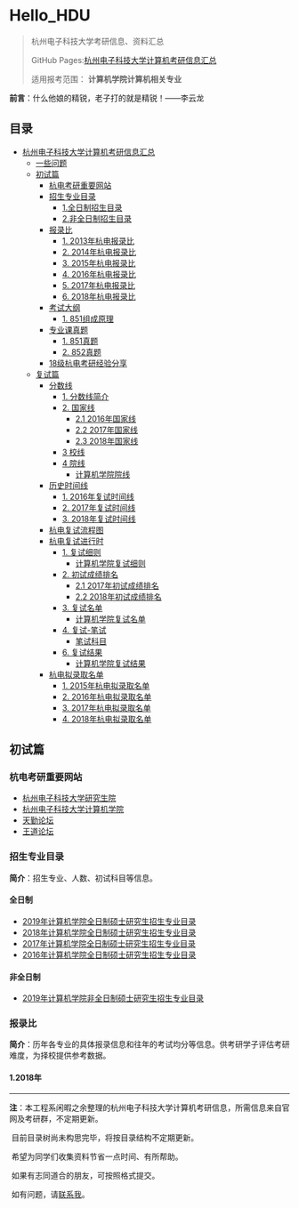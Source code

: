 # Hello_HDU


> 杭州电子科技大学考研信息、资料汇总   
>
> GitHub Pages:[杭州电子科技大学计算机考研信息汇总]()   
>
> 适用报考范围：  **计算机学院计算机相关专业**    



**前言**：什么他娘的精锐，老子打的就是精锐！——李云龙



## 目录      

- [杭州电子科技大学计算机考研信息汇总]()
  - [一些问题]()
  - [初试篇](#初试篇)
    - [杭电考研重要网站]()
    - [招生专业目录]()
      - [1.全日制招生目录]()
      - [2.非全日制招生目录]()
    - [报录比](#报录比)
      - [1. 2013年杭电报录比]()
      - [2. 2014年杭电报录比]()
      - [3. 2015年杭电报录比]()
      - [4. 2016年杭电报录比]()
      - [5. 2017年杭电报录比]()
      - [6. 2018年杭电报录比]()
    - [考试大纲](#考试大纲)
      - [1. 851组成原理]()
    - [专业课真题](#专业课真题)
      - [1. 851真题]()
      - [2. 852真题]()
    - [18级杭电考研经验分享](#18级杭电考研经验分享)
  - [复试篇](#复试篇)
    - [分数线](#分数线)
      - [1. 分数线简介](#1-分数线简介)
      - [2. 国家线](#2-国家线)
        - [2.1 2016年国家线](#21-2016年国家线)
        - [2.2 2017年国家线](#22-2017年国家线)
        - [2.3 2018年国家线](#23-2018年国家线)
      - [3 校线](#3-校线)
      - [4 院线](#4-院线)
        - [计算机学院院线](#41-计算机学院院线)
    - [历史时间线](#历史时间线)
      - [1. 2016年复试时间线](#1-2016年复试时间线)
      - [2. 2017年复试时间线](#2-2017年复试时间线)
      - [3. 2018年复试时间线](#3-2018年复试时间线)
    - [杭电复试流程图](#杭电复试流程图)
    - [杭电复试进行时](#杭电复试进行时)
      - [1. 复试细则](#1-复试细则)
        - [计算机学院复试细则](#11-计算机学院复试细则)
      - [2. 初试成绩排名](#2-初试成绩排名)
        - [2.1 2017年初试成绩排名](#21-2017年初试成绩排名)
        - [2.2 2018年初试成绩排名](#22-2018年初试成绩排名)
      - [3. 复试名单](#3-复试名单)
        - [计算机学院复试名单](#31-计算机学院复试名单)
      - [4. 复试-笔试](#4-复试-笔试)
        - [ 笔试科目](#41-笔试科目)
      - [6. 复试结果](#6-复试结果)
        - [计算机学院复试结果](#61-计算机学院复试结果)
    - [杭电拟录取名单](#杭电拟录取名单)
      - [1. 2015年杭电拟录取名单](#1-2015年杭电拟录取名单)
      - [2. 2016年杭电拟录取名单](#2-2016年杭电拟录取名单)
      - [3. 2017年杭电拟录取名单](#3-2017年杭电拟录取名单)
      - [4. 2018年杭电拟录取名单](#4-2018年杭电拟录取名单)



## 初试篇

### 杭电考研重要网站

- [杭州电子科技大学研究生院](http://grs.hdu.edu.cn)
- [杭州电子科技大学计算机学院](http://computer.hdu.edu.cn )
- [天勤论坛](http://www.csbiji.com/)
- [王道论坛](www.cskaoyan.com)

### 招生专业目录

**简介**：招生专业、人数、初试科目等信息。

#### 全日制

- [2019年计算机学院全日制硕士研究生招生专业目录](http://grs.hdu.edu.cn/_upload/article/files/5c/cd/5b26733d48f6a2c76569a99451a6/c579800c-ccee-4716-911d-ce6b4e4a36c2.xls)  
- [2018年计算机学院全日制硕士研究生招生专业目录](http://grs.hdu.edu.cn/_upload/article/files/3d/99/ca813d3f4bcebcaf2d43b614b468/5a5b3751-c2fa-4dfc-8bff-b785a41f2176.doc)	    
- [2017年计算机学院全日制硕士研究生招生专业目录](http://grs.hdu.edu.cn/_upload/article/files/23/a0/acde5bc9498a809aaf6ca5a43498/ceb1416c-ba0c-4c13-8dcf-8d013b626c58.doc)    
- [2016年计算机学院全日制硕士研究生招生专业目录](http://grs.hdu.edu.cn/_upload/article/files/0f/a8/84f6c1cb4fb4881a3cd0c58543ad/69374210-6c2e-4e07-964a-a161a25418df.doc) 

#### 非全日制

- [2019年计算机学院非全日制硕士研究生招生专业目录](http://grs.hdu.edu.cn/_upload/article/files/5c/cd/5b26733d48f6a2c76569a99451a6/5da632ce-7701-4f47-b60e-7da9f1e7b4e0.xls)  
### 报录比
**简介**：历年各专业的具体报录信息和往年的考试均分等信息。供考研学子评估考研难度，为择校提供参考数据。         

#### 1.2018年  









---

**注**：本工程系闲暇之余整理的杭州电子科技大学计算机考研信息，所需信息来自官网及考研群，不定期更新。

​	目前目录树尚未构思完毕，将按目录结构不定期更新。

​	希望为同学们收集资料节省一点时间、有所帮助。

​	如果有志同道合的朋友，可按照格式提交。

​	如有问题，请[联系我](mailto:zhangty1996@163.com)。